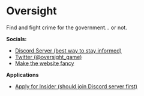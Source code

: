 # Oversight
Find and fight crime for the government... or not.

**Socials:**
- <a href="https://discord.gg/CeBBXWN">Discord Server (best way to stay informed)</a>
- <a href="https://twitter.com/oversight_game">Twitter (@oversight_game)</a>
- <a href="https://github.com/OversightGame/oversightgame.github.io">Make the website fancy</a>

**Applications**
- <a href="oversight.therandommelon.com/insiders">Apply for Insider (should join Discord server first)</a>
